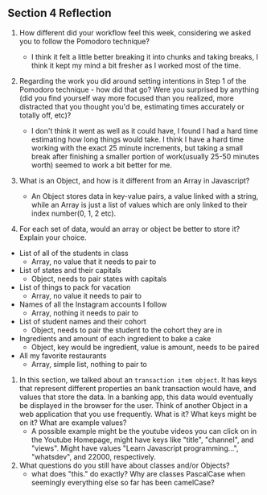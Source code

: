 ## Section 4 Reflection

1. How different did your workflow feel this week, considering we asked you to follow the Pomodoro technique?
    - I think it felt a little better breaking it into chunks and taking breaks, I think it kept my mind a bit fresher as I worked most of the time.

1. Regarding the work you did around setting intentions in Step 1 of the Pomodoro technique - how did that go? Were you surprised by anything (did you find yourself way more focused than you realized, more distracted that you thought you'd be, estimating times accurately or totally off, etc)?
    - I don't think it went as well as it could have, I found I had a hard time estimating how long things would take. I think I have a hard time working with the exact 25 minute increments, but taking a small break after finishing a smaller portion of work(usually 25-50 minutes worth) seemed to work a bit better for me.
1. What is an Object, and how is it different from an Array in Javascript?
    - An Object stores data in key-value pairs, a value linked with a string, while an Array is just a list of values which are only linked to their index number(0, 1, 2 etc).  
1. For each set of data, would an array or object be better to store it? Explain your choice.

  * List of all of the students in class
    - Array, no value that it needs to pair to
  * List of states and their capitals
    - Object, needs to pair states with capitals
  * List of things to pack for vacation
    - Array, no value it needs to pair to
  * Names of all the Instagram accounts I follow
    - Array, nothing it needs to pair to
  * List of student names and their cohort
    - Object, needs to pair the student to the cohort they are in
  * Ingredients and amount of each ingredient to bake a cake
    - Object, key would be ingredient, value is amount, needs to be paired
  * All my favorite restaurants
    - Array, simple list, nothing to pair to

1. In this section, we talked about an `transaction item object`. It has keys that represent different properties an bank transaction would have, and values that store the data. In a banking app, this data would eventually be displayed in the browser for the user. Think of another Object in a web application that you use frequently. What is it? What keys might be on it? What are example values?
    - A possible example might be the youtube videos you can click on in the Youtube Homepage, might have keys like "title", "channel", and "views". Might have values "Learn Javascript programming...", "whatsdev", and 22000, respectively.
1. What questions do you still have about classes and/or Objects?
    - what does "this." do exactly? Why are classes PascalCase when seemingly everything else so far has been camelCase?  
